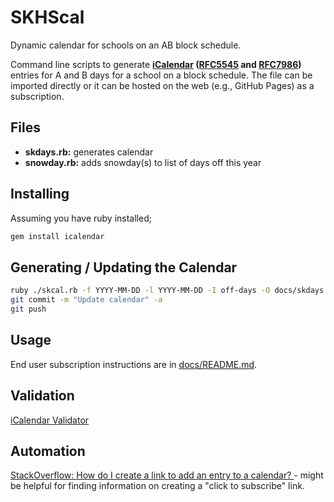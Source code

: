 # SKHScal

Dynamic calendar for schools on an AB block schedule.

Command line scripts to generate **[iCalendar][] ([RFC5545][] and [RFC7986][])** entries for A and B days for a school on a block schedule. The file can be imported directly or it can be hosted on the web (e.g., GitHub Pages) as a subscription.

[icalendar]: <https://en.wikipedia.org/wiki/ICalendar>
[rfc5545]: <https://icalendar.org/RFC-Specifications/iCalendar-RFC-5545/>
[rfc7986]: <https://icalendar.org/RFC-Specifications/iCalendar-RFC-7986/>

## Files

* **skdays.rb:** generates calendar
* **snowday.rb:** adds snowday(s) to list of days off this year

## Installing

Assuming you have ruby installed;

```sh
gem install icalendar
```

## Generating / Updating the Calendar

```sh
ruby ./skcal.rb -f YYYY-MM-DD -l YYYY-MM-DD -I off-days -O docs/skdays.ics
git commit -m "Update calendar" -a
git push
```

## Usage

End user subscription instructions are in [docs/README.md][instructions].

[instructions]: <docs/README.md>

## Validation

[iCalendar Validator](https://icalendar.org/validator.html)

## Automation

[StackOverflow: How do I create a link to add an entry to a calendar?
](https://stackoverflow.com/questions/5831877/how-do-i-create-a-link-to-add-an-entry-to-a-calendar) - might be helpful for finding information on creating a "click to subscribe" link.
